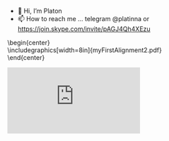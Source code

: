 - 👋 Hi, I’m Platon
- 📫 How to reach me ... telegram @platinna or https://join.skype.com/invite/pAGJ4Qh4XEzu

<!---
PlatInna/PlatInna is a ✨ special ✨ repository because its `README.md` (this file) appears on your GitHub profile.
You can click the Preview link to take a look at your changes.
--->
\begin{center} <br>
\includegraphics[width=8in]{myFirstAlignment2.pdf} <br>
\end{center}

![cpp](https://www.coursera.org/api/certificate.v1/pdf/HT6LPG43WN67.pdf)

